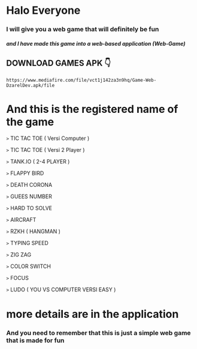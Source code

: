 # Halo Everyone
### I will give you a web game that will definitely be fun
##### and I have made this game into a web-based application (Web-Game)
## DOWNLOAD GAMES APK 👇
`https://www.mediafire.com/file/vct1j142za3n9hq/Game-Web-DzarelDev.apk/file`

# And this is the registered name of the game 
`>` TIC TAC TOE ( Versi Computer ) 

`>` TIC TAC TOE ( Versi 2 Player )

`>` TANK.IO ( 2-4 PLAYER )

`>` FLAPPY BIRD 

`>` DEATH CORONA 

`>` GUEES NUMBER 

`>` HARD TO SOLVE 

`>` AIRCRAFT

`>` RZKH ( HANGMAN ) 

`>` TYPING SPEED 

`>` ZIG ZAG 

`>` COLOR SWITCH

`>` FOCUS 

`>` LUDO ( YOU VS COMPUTER VERSI EASY )

# more details are in the application

###  And you need to remember that this is just a simple web game that is made for fun
